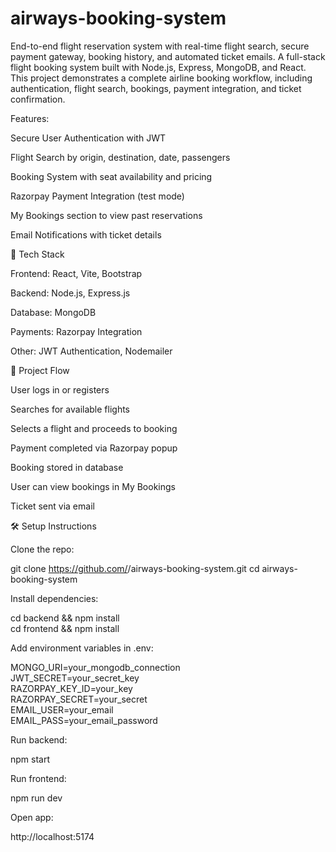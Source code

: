 # airways-booking-system
End-to-end flight reservation system with real-time flight search, secure payment gateway, booking history, and automated ticket emails.
A full-stack flight booking system built with Node.js, Express, MongoDB, and React.
This project demonstrates a complete airline booking workflow, including authentication, flight search, bookings, payment integration, and ticket confirmation.

 Features:

Secure User Authentication with JWT

Flight Search by origin, destination, date, passengers

Booking System with seat availability and pricing

Razorpay Payment Integration (test mode)

My Bookings section to view past reservations

Email Notifications with ticket details

📂 Tech Stack

Frontend: React, Vite, Bootstrap

Backend: Node.js, Express.js

Database: MongoDB

Payments: Razorpay Integration

Other: JWT Authentication, Nodemailer

🔄 Project Flow

User logs in or registers

Searches for available flights

Selects a flight and proceeds to booking

Payment completed via Razorpay popup

Booking stored in database

User can view bookings in My Bookings

Ticket sent via email

🛠️ Setup Instructions

Clone the repo:

git clone https://github.com/<your-username>/airways-booking-system.git
cd airways-booking-system


Install dependencies:

cd backend && npm install  
cd frontend && npm install  


Add environment variables in .env:

MONGO_URI=your_mongodb_connection  
JWT_SECRET=your_secret_key  
RAZORPAY_KEY_ID=your_key  
RAZORPAY_SECRET=your_secret  
EMAIL_USER=your_email  
EMAIL_PASS=your_email_password  


Run backend:

npm start


Run frontend:

npm run dev


Open app:

http://localhost:5174
